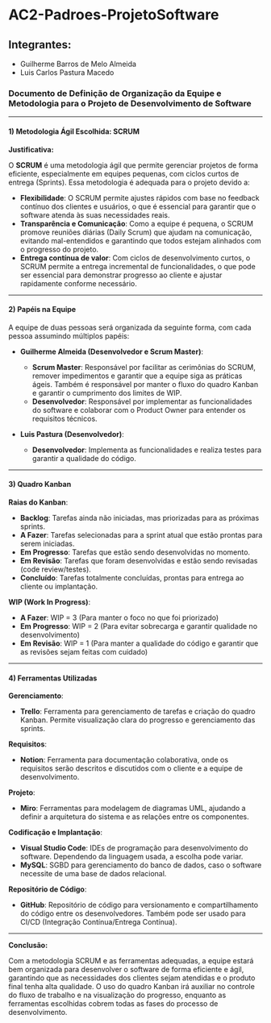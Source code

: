 # AC2-Padroes-ProjetoSoftware

## Integrantes:
- Guilherme Barros de Melo Almeida
- Luis Carlos Pastura Macedo

### Documento de Definição de Organização da Equipe e Metodologia para o Projeto de Desenvolvimento de Software

---

#### 1) Metodologia Ágil Escolhida: **SCRUM**

**Justificativa:**

O **SCRUM** é uma metodologia ágil que permite gerenciar projetos de forma eficiente, especialmente em equipes pequenas, com ciclos curtos de entrega (Sprints). Essa metodologia é adequada para o projeto devido a:

- **Flexibilidade**: O SCRUM permite ajustes rápidos com base no feedback contínuo dos clientes e usuários, o que é essencial para garantir que o software atenda às suas necessidades reais.
- **Transparência e Comunicação**: Como a equipe é pequena, o SCRUM promove reuniões diárias (Daily Scrum) que ajudam na comunicação, evitando mal-entendidos e garantindo que todos estejam alinhados com o progresso do projeto.
- **Entrega contínua de valor**: Com ciclos de desenvolvimento curtos, o SCRUM permite a entrega incremental de funcionalidades, o que pode ser essencial para demonstrar progresso ao cliente e ajustar rapidamente conforme necessário.

---

#### 2) Papéis na Equipe

A equipe de duas pessoas será organizada da seguinte forma, com cada pessoa assumindo múltiplos papéis:

- **Guilherme Almeida (Desenvolvedor e Scrum Master)**:
  - **Scrum Master**: Responsável por facilitar as cerimônias do SCRUM, remover impedimentos e garantir que a equipe siga as práticas ágeis. Também é responsável por manter o fluxo do quadro Kanban e garantir o cumprimento dos limites de WIP.
  - **Desenvolvedor**: Responsável por implementar as funcionalidades do software e colaborar com o Product Owner para entender os requisitos técnicos.

- **Luis Pastura (Desenvolvedor)**:
  - **Desenvolvedor**: Implementa as funcionalidades e realiza testes para garantir a qualidade do código.

---

#### 3) Quadro Kanban

**Raias do Kanban**:

- **Backlog**: Tarefas ainda não iniciadas, mas priorizadas para as próximas sprints.
- **A Fazer**: Tarefas selecionadas para a sprint atual que estão prontas para serem iniciadas.
- **Em Progresso**: Tarefas que estão sendo desenvolvidas no momento.
- **Em Revisão**: Tarefas que foram desenvolvidas e estão sendo revisadas (code review/testes).
- **Concluído**: Tarefas totalmente concluídas, prontas para entrega ao cliente ou implantação.

**WIP (Work In Progress)**:

- **A Fazer**: WIP = 3 (Para manter o foco no que foi priorizado)
- **Em Progresso**: WIP = 2 (Para evitar sobrecarga e garantir qualidade no desenvolvimento)
- **Em Revisão**: WIP = 1 (Para manter a qualidade do código e garantir que as revisões sejam feitas com cuidado)

---

#### 4) Ferramentas Utilizadas

**Gerenciamento**:
- **Trello**: Ferramenta para gerenciamento de tarefas e criação do quadro Kanban. Permite visualização clara do progresso e gerenciamento das sprints.

**Requisitos**:
- **Notion**: Ferramenta para documentação colaborativa, onde os requisitos serão descritos e discutidos com o cliente e a equipe de desenvolvimento.

**Projeto**:
- **Miro**: Ferramentas para modelagem de diagramas UML, ajudando a definir a arquitetura do sistema e as relações entre os componentes.

**Codificação e Implantação**:
- **Visual Studio Code**: IDEs de programação para desenvolvimento do software. Dependendo da linguagem usada, a escolha pode variar.
- **MySQL**: SGBD para gerenciamento do banco de dados, caso o software necessite de uma base de dados relacional.

**Repositório de Código**:
- **GitHub**: Repositório de código para versionamento e compartilhamento do código entre os desenvolvedores. Também pode ser usado para CI/CD (Integração Contínua/Entrega Contínua).

---

**Conclusão:**

Com a metodologia SCRUM e as ferramentas adequadas, a equipe estará bem organizada para desenvolver o software de forma eficiente e ágil, garantindo que as necessidades dos clientes sejam atendidas e o produto final tenha alta qualidade. O uso do quadro Kanban irá auxiliar no controle do fluxo de trabalho e na visualização do progresso, enquanto as ferramentas escolhidas cobrem todas as fases do processo de desenvolvimento.
